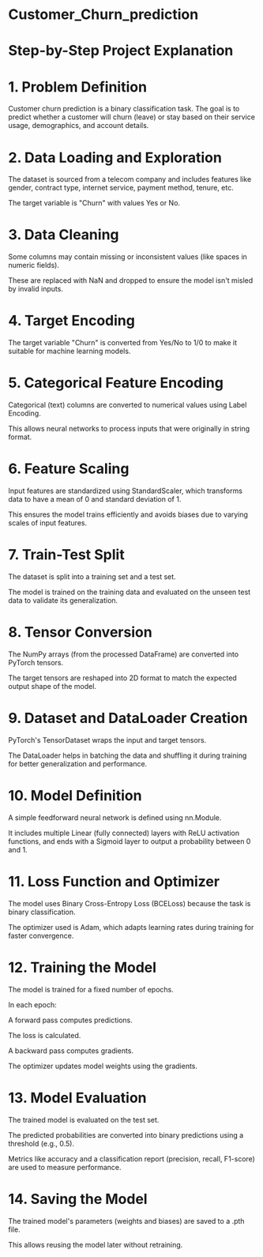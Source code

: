 # Customer_Churn_prediction

# Step-by-Step Project Explanation
# 1. Problem Definition
Customer churn prediction is a binary classification task. The goal is to predict whether a customer will churn (leave) or stay based on their service usage, demographics, and account details.

# 2. Data Loading and Exploration
The dataset is sourced from a telecom company and includes features like gender, contract type, internet service, payment method, tenure, etc.

The target variable is "Churn" with values Yes or No.

# 3. Data Cleaning
Some columns may contain missing or inconsistent values (like spaces in numeric fields).

These are replaced with NaN and dropped to ensure the model isn't misled by invalid inputs.

# 4. Target Encoding
The target variable "Churn" is converted from Yes/No to 1/0 to make it suitable for machine learning models.

# 5. Categorical Feature Encoding
Categorical (text) columns are converted to numerical values using Label Encoding.

This allows neural networks to process inputs that were originally in string format.

# 6. Feature Scaling
Input features are standardized using StandardScaler, which transforms data to have a mean of 0 and standard deviation of 1.

This ensures the model trains efficiently and avoids biases due to varying scales of input features.

# 7. Train-Test Split
The dataset is split into a training set and a test set.

The model is trained on the training data and evaluated on the unseen test data to validate its generalization.

# 8. Tensor Conversion
The NumPy arrays (from the processed DataFrame) are converted into PyTorch tensors.

The target tensors are reshaped into 2D format to match the expected output shape of the model.

# 9. Dataset and DataLoader Creation
PyTorch's TensorDataset wraps the input and target tensors.

The DataLoader helps in batching the data and shuffling it during training for better generalization and performance.

# 10. Model Definition
A simple feedforward neural network is defined using nn.Module.

It includes multiple Linear (fully connected) layers with ReLU activation functions, and ends with a Sigmoid layer to output a probability between 0 and 1.

# 11. Loss Function and Optimizer
The model uses Binary Cross-Entropy Loss (BCELoss) because the task is binary classification.

The optimizer used is Adam, which adapts learning rates during training for faster convergence.

# 12. Training the Model
The model is trained for a fixed number of epochs.

In each epoch:

A forward pass computes predictions.

The loss is calculated.

A backward pass computes gradients.

The optimizer updates model weights using the gradients.

# 13. Model Evaluation
The trained model is evaluated on the test set.

The predicted probabilities are converted into binary predictions using a threshold (e.g., 0.5).

Metrics like accuracy and a classification report (precision, recall, F1-score) are used to measure performance.

# 14. Saving the Model
The trained model's parameters (weights and biases) are saved to a .pth file.

This allows reusing the model later without retraining.
